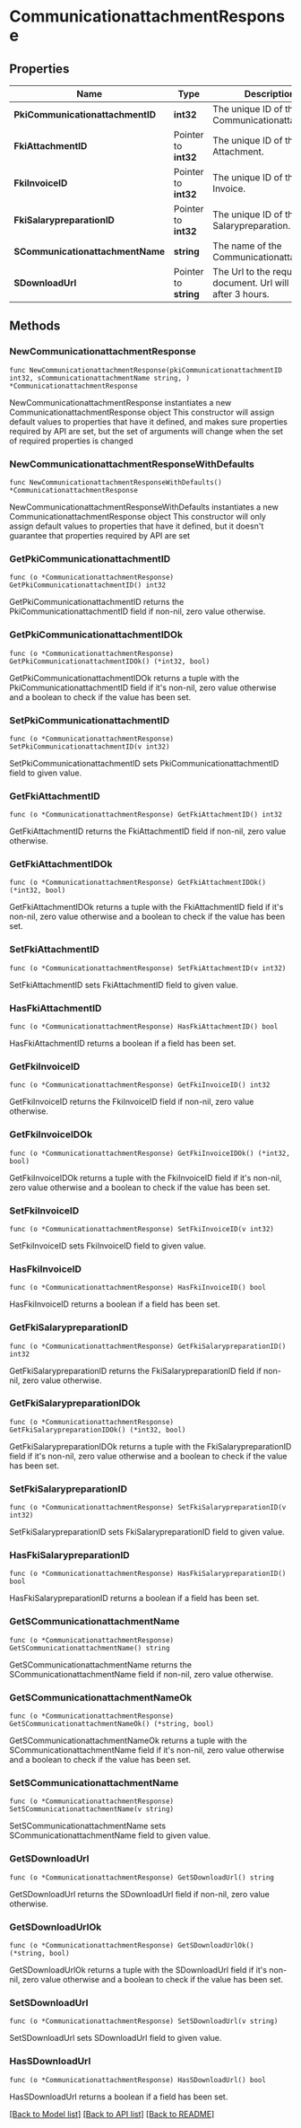# CommunicationattachmentResponse

## Properties

Name | Type | Description | Notes
------------ | ------------- | ------------- | -------------
**PkiCommunicationattachmentID** | **int32** | The unique ID of the Communicationattachment | 
**FkiAttachmentID** | Pointer to **int32** | The unique ID of the Attachment. | [optional] 
**FkiInvoiceID** | Pointer to **int32** | The unique ID of the Invoice. | [optional] 
**FkiSalarypreparationID** | Pointer to **int32** | The unique ID of the Salarypreparation. | [optional] 
**SCommunicationattachmentName** | **string** | The name of the Communicationattachment | 
**SDownloadUrl** | Pointer to **string** | The Url to the requested document.  Url will expire after 3 hours. | [optional] 

## Methods

### NewCommunicationattachmentResponse

`func NewCommunicationattachmentResponse(pkiCommunicationattachmentID int32, sCommunicationattachmentName string, ) *CommunicationattachmentResponse`

NewCommunicationattachmentResponse instantiates a new CommunicationattachmentResponse object
This constructor will assign default values to properties that have it defined,
and makes sure properties required by API are set, but the set of arguments
will change when the set of required properties is changed

### NewCommunicationattachmentResponseWithDefaults

`func NewCommunicationattachmentResponseWithDefaults() *CommunicationattachmentResponse`

NewCommunicationattachmentResponseWithDefaults instantiates a new CommunicationattachmentResponse object
This constructor will only assign default values to properties that have it defined,
but it doesn't guarantee that properties required by API are set

### GetPkiCommunicationattachmentID

`func (o *CommunicationattachmentResponse) GetPkiCommunicationattachmentID() int32`

GetPkiCommunicationattachmentID returns the PkiCommunicationattachmentID field if non-nil, zero value otherwise.

### GetPkiCommunicationattachmentIDOk

`func (o *CommunicationattachmentResponse) GetPkiCommunicationattachmentIDOk() (*int32, bool)`

GetPkiCommunicationattachmentIDOk returns a tuple with the PkiCommunicationattachmentID field if it's non-nil, zero value otherwise
and a boolean to check if the value has been set.

### SetPkiCommunicationattachmentID

`func (o *CommunicationattachmentResponse) SetPkiCommunicationattachmentID(v int32)`

SetPkiCommunicationattachmentID sets PkiCommunicationattachmentID field to given value.


### GetFkiAttachmentID

`func (o *CommunicationattachmentResponse) GetFkiAttachmentID() int32`

GetFkiAttachmentID returns the FkiAttachmentID field if non-nil, zero value otherwise.

### GetFkiAttachmentIDOk

`func (o *CommunicationattachmentResponse) GetFkiAttachmentIDOk() (*int32, bool)`

GetFkiAttachmentIDOk returns a tuple with the FkiAttachmentID field if it's non-nil, zero value otherwise
and a boolean to check if the value has been set.

### SetFkiAttachmentID

`func (o *CommunicationattachmentResponse) SetFkiAttachmentID(v int32)`

SetFkiAttachmentID sets FkiAttachmentID field to given value.

### HasFkiAttachmentID

`func (o *CommunicationattachmentResponse) HasFkiAttachmentID() bool`

HasFkiAttachmentID returns a boolean if a field has been set.

### GetFkiInvoiceID

`func (o *CommunicationattachmentResponse) GetFkiInvoiceID() int32`

GetFkiInvoiceID returns the FkiInvoiceID field if non-nil, zero value otherwise.

### GetFkiInvoiceIDOk

`func (o *CommunicationattachmentResponse) GetFkiInvoiceIDOk() (*int32, bool)`

GetFkiInvoiceIDOk returns a tuple with the FkiInvoiceID field if it's non-nil, zero value otherwise
and a boolean to check if the value has been set.

### SetFkiInvoiceID

`func (o *CommunicationattachmentResponse) SetFkiInvoiceID(v int32)`

SetFkiInvoiceID sets FkiInvoiceID field to given value.

### HasFkiInvoiceID

`func (o *CommunicationattachmentResponse) HasFkiInvoiceID() bool`

HasFkiInvoiceID returns a boolean if a field has been set.

### GetFkiSalarypreparationID

`func (o *CommunicationattachmentResponse) GetFkiSalarypreparationID() int32`

GetFkiSalarypreparationID returns the FkiSalarypreparationID field if non-nil, zero value otherwise.

### GetFkiSalarypreparationIDOk

`func (o *CommunicationattachmentResponse) GetFkiSalarypreparationIDOk() (*int32, bool)`

GetFkiSalarypreparationIDOk returns a tuple with the FkiSalarypreparationID field if it's non-nil, zero value otherwise
and a boolean to check if the value has been set.

### SetFkiSalarypreparationID

`func (o *CommunicationattachmentResponse) SetFkiSalarypreparationID(v int32)`

SetFkiSalarypreparationID sets FkiSalarypreparationID field to given value.

### HasFkiSalarypreparationID

`func (o *CommunicationattachmentResponse) HasFkiSalarypreparationID() bool`

HasFkiSalarypreparationID returns a boolean if a field has been set.

### GetSCommunicationattachmentName

`func (o *CommunicationattachmentResponse) GetSCommunicationattachmentName() string`

GetSCommunicationattachmentName returns the SCommunicationattachmentName field if non-nil, zero value otherwise.

### GetSCommunicationattachmentNameOk

`func (o *CommunicationattachmentResponse) GetSCommunicationattachmentNameOk() (*string, bool)`

GetSCommunicationattachmentNameOk returns a tuple with the SCommunicationattachmentName field if it's non-nil, zero value otherwise
and a boolean to check if the value has been set.

### SetSCommunicationattachmentName

`func (o *CommunicationattachmentResponse) SetSCommunicationattachmentName(v string)`

SetSCommunicationattachmentName sets SCommunicationattachmentName field to given value.


### GetSDownloadUrl

`func (o *CommunicationattachmentResponse) GetSDownloadUrl() string`

GetSDownloadUrl returns the SDownloadUrl field if non-nil, zero value otherwise.

### GetSDownloadUrlOk

`func (o *CommunicationattachmentResponse) GetSDownloadUrlOk() (*string, bool)`

GetSDownloadUrlOk returns a tuple with the SDownloadUrl field if it's non-nil, zero value otherwise
and a boolean to check if the value has been set.

### SetSDownloadUrl

`func (o *CommunicationattachmentResponse) SetSDownloadUrl(v string)`

SetSDownloadUrl sets SDownloadUrl field to given value.

### HasSDownloadUrl

`func (o *CommunicationattachmentResponse) HasSDownloadUrl() bool`

HasSDownloadUrl returns a boolean if a field has been set.


[[Back to Model list]](../README.md#documentation-for-models) [[Back to API list]](../README.md#documentation-for-api-endpoints) [[Back to README]](../README.md)


